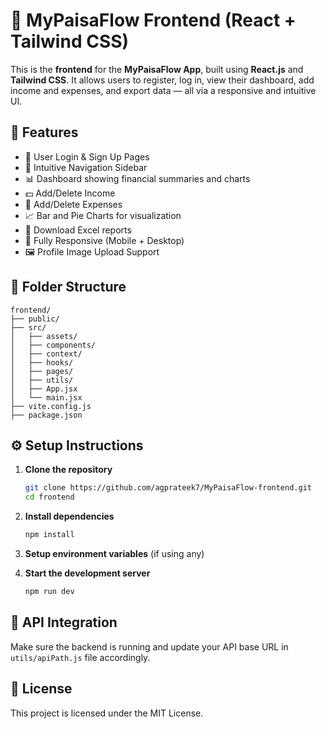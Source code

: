 
# 💸 MyPaisaFlow Frontend (React + Tailwind CSS)

This is the **frontend** for the **MyPaisaFlow App**, built using **React.js** and **Tailwind CSS**. It allows users to register, log in, view their dashboard, add income and expenses, and export data — all via a responsive and intuitive UI.

## 🧩 Features

- 🔐 User Login & Sign Up Pages
- 🧭 Intuitive Navigation Sidebar
- 📊 Dashboard showing financial summaries and charts
- 💵 Add/Delete Income
- 💸 Add/Delete Expenses
- 📈 Bar and Pie Charts for visualization
- 📁 Download Excel reports
- 📱 Fully Responsive (Mobile + Desktop)
- 🖼️ Profile Image Upload Support

## 📁 Folder Structure

```
frontend/
├── public/
├── src/
│   ├── assets/
│   ├── components/
│   ├── context/
│   ├── hooks/
│   ├── pages/
│   ├── utils/
│   ├── App.jsx
│   └── main.jsx
├── vite.config.js
├── package.json
```

## ⚙️ Setup Instructions

1. **Clone the repository**
   ```bash
   git clone https://github.com/agprateek7/MyPaisaFlow-frontend.git
   cd frontend
   ```

2. **Install dependencies**
   ```bash
   npm install
   ```

3. **Setup environment variables** (if using any)

4. **Start the development server**
   ```bash
   npm run dev
   ```

## 🔌 API Integration

Make sure the backend is running and update your API base URL in `utils/apiPath.js` file accordingly.

## 📄 License

This project is licensed under the MIT License.
